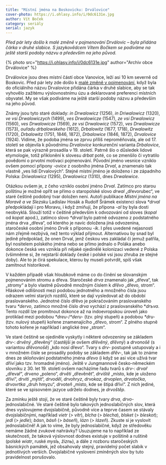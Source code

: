 ```yaml
---
title: "Místní jména na Boskovicku: Drválovice"
cover-photo: https://i.ohlasy.info/i/0dc6131e.jpg
author: Vít Boček
category: seriály
serial: jazyk
---
```


*Před pár lety došlo k malé změně v pojmenování Drválovic – byla přidána čárka v druhé slabice. S jazykovědcem Vítem Bočkem se podíváme na ještě starší podoby názvu a především na jeho původ.*

{% photo src="https://i.ohlasy.info/i/0dc6131e.jpg" author="Archiv obce Drválovice" %}

Drválovice jsou dnes místní částí obce Vanovice, leží asi 10 km severně od Boskovic. Před pár lety zde došlo k [malé změně v pojmenování](https://blanensky.denik.cz/zpravy_region/drvalovice-nebo-drvalovice-obec-ma-nove-v-nazvu-carku-20140113.html), když byla do oficiálního názvu Drvalovice přidána čárka v druhé slabice, aby se tak vyhovělo zažitému výslovnostnímu úzu a deklarované preferenci místních obyvatel. My se však podíváme na ještě starší podoby názvu a především na jeho původ.

Známy jsou tyto staré doklady: *in Drwalowicz* (1256), *in Driwalowicz* (1320), *ve vsi Drwalowiczych* (1499), *ves Drwalowicze* (1547), *ze vsi Drwalowicz* (1560), *ves Drwalowicze* (1569), *ze vsi Drwalowicz* (1572), *ves Drwalowicze* (1573), *ouřadu drbalowskeho* (1612), *Drbalowitz* (1677, 1718), *Drwalowitz* (1720), *Drbalowitz* (1751, 1846, 1872), *Drbalowice* (1846, 1872), *Drvalovice* (1924). Vidíme, že podoba jména se zprvu příliš neproměňovala, ale od 17. století se objevila k původnímu *Drvalovice* konkurenční varianta *Drbalovice*, která se pak výrazně prosadila v 19. století. Patrně šlo o důsledek lidové etymologie, totiž přiklonění k slovesu *drbat* poté, co se zmenšilo či vytratilo povědomí o prvotní motivaci pojmenování. Původní jméno vesnice vzniklo ovšem pomocí přípony *-ovice* z osobního jména *Drval*, a znamenalo tak vlastně „ves lidí Drvalových“. Stejné místní jméno je doloženo i ze západního Polska: *Driwalowicz* (1295), *Drwalowicz* (1310), dnes *Drwalewice*.

Otázkou ovšem je, z čeho vzniklo osobní jméno *Drval*. Zatímco pro starou polštinu je možné opřít se přímo o staropolské slovo *drwal* „dřevorubec“, ve staré češtině podobný tvar doložen není. Autoři publikace *Místní jména na Moravě a ve Slezsku* Ladislav Hosák a Rudolf Šrámek existenci slova *\*drval* předpokládají i pro Moravu, i když zmiňují, že přípona *-al* by byla dosti neobvyklá. Slouží totiž v češtině především k odvozování od sloves (*kopal* od *kopat* apod.), zatímco slovo *\*drval* bylo patrně odvozeno z podstatného jména drva „dřeva“, od kterého je navíc doložena jiná odvozenina, staročeské osobní jméno *Drvík* s příponou *-ík*. I přes uvedené nejasnosti nám zřejmě nezbývá, než tento výklad přijmout. Alternativou by snad byl jedině předpoklad, že onen Drval, jenž českou ves zakládal či jemuž patřila, byl nositelem polského jména nebo se přímo jednalo o Poláka anebo dokonce česká ves vznikla při nějaké ojedinělé kolonizaci vedené z Polska (všimněme si, že nejstarší doklady české i polské vsi jsou zhruba ze stejné doby). Ale to je čirá spekulace, kterou by museli potvrdit, spíš však zamítnout historikové.

V každém případě však hloubkově máme co do činění se slovanským pojmenováním stromu a dřeva. Staročeské *drva* znamenalo jak „dřeva“, tak „stromy“ a bylo vlastně původně množným číslem k *dřěvo* „dřevo, strom“. Hláskové odlišnosti mezi podobou jednotného a množného čísla jsou odrazem velmi starých rozdílů, které se dají vysledovat až do období praslovanského. Jednotné číslo dřěvo je pokračováním praslovanského tvaru *\*dervo*, zatímco množné číslo *drva* vychází z praslovanského **drъva*. Tento rozdíl lze promítnout dokonce až na indoevropskou úroveň jako protiklad mezi podobou *\*dreu-*/*\*deru-* (tzv. plný stupeň) a podobou *\*dru-* (tzv. nulový stupeň) kořene znamenajícího „dřevo, strom“. Z plného stupně tohoto kořene je například i anglické *tree* „strom“.

Ve staré češtině se ojediněle vyskytly i některé odvozeniny se základem *drv-*: *drvěný* „dřevěný“ (častější je ovšem *dřěvěný*, *dřěvný*) a *drvonošě* (s variantou *dřěvonošě*) „kdo nosí dřevo“. Tvary s *drv-* postupně ustupovaly a i v množném čísle se prosadily podoby se základem *dřěv-*, tak jak to známe dnes ze skloňování podstatného jména *dřevo* (i když se asi více užívá tvar *dříví* jako tzv. hromadné jméno). Ještě v Jungmannově česko-německém slovníku z 30. let 19. století ovšem nacházíme řadu tvarů s *drv-*: *drvař* „dřevař“, *drveno* „poleno“, *drvěti* „dřevěnět“, *drviště* „místo, kde je uloženo dříví“, *drviti* „mýtit“, *drvoděl*, *drvohryz*, *drvokaz*, *drvoplen*, *drvotočka*, *drvovrtka* „druh hmyzu“, *drvoteň* „místo, kde se štípá dříví“. Z nich jediné, které se ve spisovném jazyce udrželo dodnes, je *drvoštěp*.

Za zmínku ještě stojí, že ve staré češtině byly tvary *drva*, *drvo-* jednoslabičné. Ve staré češtině bylo takových jednoslabičných slov, která dnes vyslovujeme dvojslabičně, původně více a teprve časem se stávaly dvojslabičnými, například *vietr* (> *vítr*), *blcha* (> *blecha*), *blsket* (> *bleskot*); *jedl* (> *jedle*); *básn*, *básň* (> *báseň*), *lázn* (> *lázeň*). Zkuste si je vyslovit jednoslabičně! A jak to víme, že byly jednoslabičné, když ze středověku nemáme žádné zvukové nahrávky? Usuzujeme na to například ze skutečnosti, že taková výslovnost dodnes existuje v polštině a ruštině (polské *wiatr*, ruské *myslь*, *žiznь*), a dále z rozboru staročeských básnických památek, jež obsahovaly stejný, pravidelný počet slabik v jednotlivých verších. Dvojslabičné vyslovení zmíněných slov by tuto pravidelnost porušovalo.

